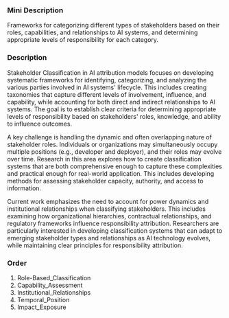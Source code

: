 ### Mini Description

Frameworks for categorizing different types of stakeholders based on their roles, capabilities, and relationships to AI systems, and determining appropriate levels of responsibility for each category.

### Description

Stakeholder Classification in AI attribution models focuses on developing systematic frameworks for identifying, categorizing, and analyzing the various parties involved in AI systems' lifecycle. This includes creating taxonomies that capture different levels of involvement, influence, and capability, while accounting for both direct and indirect relationships to AI systems. The goal is to establish clear criteria for determining appropriate levels of responsibility based on stakeholders' roles, knowledge, and ability to influence outcomes.

A key challenge is handling the dynamic and often overlapping nature of stakeholder roles. Individuals or organizations may simultaneously occupy multiple positions (e.g., developer and deployer), and their roles may evolve over time. Research in this area explores how to create classification systems that are both comprehensive enough to capture these complexities and practical enough for real-world application. This includes developing methods for assessing stakeholder capacity, authority, and access to information.

Current work emphasizes the need to account for power dynamics and institutional relationships when classifying stakeholders. This includes examining how organizational hierarchies, contractual relationships, and regulatory frameworks influence responsibility attribution. Researchers are particularly interested in developing classification systems that can adapt to emerging stakeholder types and relationships as AI technology evolves, while maintaining clear principles for responsibility attribution.

### Order

1. Role-Based_Classification
2. Capability_Assessment
3. Institutional_Relationships
4. Temporal_Position
5. Impact_Exposure
